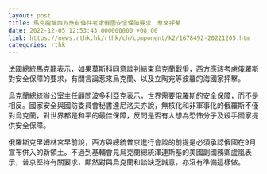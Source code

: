 ```yaml
---
layout: post
title: 馬克龍稱西方應有條件考慮俄國安全保障要求　惹來抨擊
date: 2022-12-05 12:53:43.000000000 +08:00
link: https://news.rthk.hk/rthk/ch/component/k2/1678492-20221205.htm
categories: rthk
---
```


法國總統馬克龍表示，如果莫斯科同意談判結束烏克蘭戰爭，西方應該考慮俄羅斯對安全保障的要求，有關言論惹來烏克蘭、以及立陶宛等波羅的海國家抨擊。

烏克蘭總統辦公室主任顧問波多利亞克表示，世界需要俄羅斯的安全保障，而不是相反。國家安全與國防委員會秘書達尼洛夫亦說，無核化和非軍事化的俄羅斯不僅對烏克蘭，對世界都是和平的最佳保障，反問是否有人想為恐怖分子及殺手國家提供安全保障。

俄羅斯克里姆林宮早前說，西方與總統普京進行會談的前提是必須承認俄國在9月宣布併入的新領土。不過到基輔會見烏克蘭總統澤連斯基的美國副國務卿盧嵐表示，普京堅持有關要求，顯然對與烏克蘭和談缺乏誠意，亦沒有準備這樣做。
